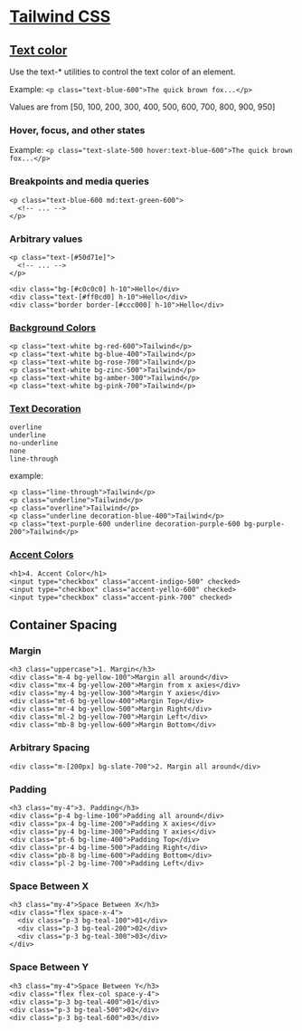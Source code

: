 # [Tailwind CSS](https://tailwindcss.com/)

## [Text color](https://tailwindcss.com/docs/customizing-colors)

Use the text-* utilities to control the text color of an element.  

Example: `<p class="text-blue-600">The quick brown fox...</p>`

Values are from [50, 100, 200, 300, 400, 500, 600, 700, 800, 900, 950]

### Hover, focus, and other states

Example: `<p class="text-slate-500 hover:text-blue-600">The quick brown fox...</p>`

### Breakpoints and media queries

```
<p class="text-blue-600 md:text-green-600">
  <!-- ... -->
</p>
```

### Arbitrary values

```
<p class="text-[#50d71e]">
  <!-- ... -->
</p>

<div class="bg-[#c0c0c0] h-10">Hello</div>
<div class="text-[#ff0cd0] h-10">Hello</div>
<div class="border border-[#ccc000] h-10">Hello</div>
```



### [Background Colors](https://tailwindcss.com/docs/background-color)
    <p class="text-white bg-red-600">Tailwind</p>
    <p class="text-white bg-blue-400">Tailwind</p>
    <p class="text-white bg-rose-700">Tailwind</p>
    <p class="text-white bg-zinc-500">Tailwind</p>
    <p class="text-white bg-amber-300">Tailwind</p>
    <p class="text-white bg-pink-700">Tailwind</p>


### [Text Decoration](https://tailwindcss.com/docs/text-decoration )

`overline`  
`underline`  
`no-underline`  
`none`  
`line-through`

example:
```
<p class="line-through">Tailwind</p>
<p class="underline">Tailwind</p>
<p class="overline">Tailwind</p>
<p class="underline decoration-blue-400">Tailwind</p>
<p class="text-purple-600 underline decoration-purple-600 bg-purple-200">Tailwind</p>

```

### [Accent Colors](https://tailwindcss.com/docs/accent-color)

    <h1>4. Accent Color</h1>
    <input type="checkbox" class="accent-indigo-500" checked>
    <input type="checkbox" class="accent-yello-600" checked>
    <input type="checkbox" class="accent-pink-700" checked>
  
## Container Spacing

### Margin
```
<h3 class="uppercase">1. Margin</h3>
<div class="m-4 bg-yellow-100">Margin all around</div>
<div class="mx-4 bg-yellow-200">Margin from x axies</div>
<div class="my-4 bg-yellow-300">Margin Y axies</div>
<div class="mt-6 bg-yellow-400">Margin Top</div>
<div class="mr-4 bg-yellow-500">Margin Right</div>
<div class="ml-2 bg-yellow-700">Margin Left</div>
<div class="mb-8 bg-yellow-600">Margin Bottom</div>

``` 

### Arbitrary Spacing
```
<div class="m-[200px] bg-slate-700">2. Margin all around</div>

```

### Padding
```
<h3 class="my-4">3. Padding</h3>
<div class="p-4 bg-lime-100">Padding all around</div>
<div class="px-4 bg-lime-200">Padding X axies</div>
<div class="py-4 bg-lime-300">Padding Y axies</div>
<div class="pt-6 bg-lime-400">Padding Top</div>
<div class="pr-4 bg-lime-500">Padding Right</div>
<div class="pb-8 bg-lime-600">Padding Bottom</div>
<div class="pl-2 bg-lime-700">Padding Left</div>

```

### Space Between X
```
<h3 class="my-4">Space Between X</h3>
<div class="flex space-x-4">
  <div class="p-3 bg-teal-100">01</div>
  <div class="p-3 bg-teal-200">02</div>
  <div class="p-3 bg-teal-300">03</div>
</div>

```

### Space Between Y

```
<h3 class="my-4">Space Between Y</h3>
<div class="flex flex-col space-y-4">
<div class="p-3 bg-teal-400">01</div>
<div class="p-3 bg-teal-500">02</div>
<div class="p-3 bg-teal-600">03</div>
```